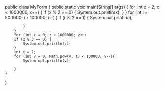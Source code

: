 public class MyForm {
    public static void main(String[] args) {
        for (int x = 2; x < 1000000; x++) {
            if (x % 2 == 0) {
                System.out.println(x);
            }
        }
        for (int i = 500000; i > 100000; i--) {
            if (i % 2 == 1) {
                System.out.println(i);

            }
        }
        for (int z = 0; z < 1000000; z++)
        if (z % 3 == 0) {
            System.out.println(z);
        }
        int t = 2;
        for (int v = 0; Math.pow(v, t) < 100000; v--){
            System.out.println(v);

        }
    }
}
